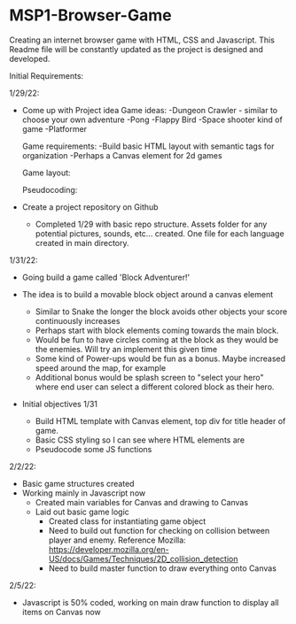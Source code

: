 # MSP1-Browser-Game
Creating an internet browser game with HTML, CSS and Javascript. This Readme file will be constantly updated as the project is designed and developed.

Initial Requirements:

1/29/22:
- Come up with Project idea
    Game ideas:
        -Dungeon Crawler - similar to choose your own adventure
        -Pong
        -Flappy Bird
        -Space shooter kind of game
        -Platformer
        

    Game requirements:
        -Build basic HTML layout with semantic tags for organization
        -Perhaps a Canvas element for 2d games

    Game layout:

    Pseudocoding:

- Create a project repository on Github 
    
    - Completed 1/29 with basic repo structure. Assets folder for any potential pictures, sounds, etc...  created. One file for each language created in main directory.

1/31/22:
- Going build a game called 'Block Adventurer!'
- The idea is to build a movable block object around a canvas element
    - Similar to Snake the longer the block avoids other objects your score continuously increases    
    - Perhaps start with block elements coming towards the main block.
    - Would be fun to have circles coming at the block as they would be the enemies. Will try an implement this given time
    - Some kind of Power-ups would be fun as a bonus. Maybe increased speed around the map, for example
    - Additional bonus would be splash screen to "select your hero" where end user can select a different colored block as their hero.

- Initial objectives 1/31
    - Build HTML template with Canvas element, top div for title header of game. 
    - Basic CSS styling so I can see where HTML elements are
    - Pseudocode some JS functions

2/2/22:
- Basic game structures created
- Working mainly in Javascript now
    - Created main variables for Canvas and drawing to Canvas
    - Laid out basic game logic
        - Created class for instantiating game object
        - Need to build out function for checking on collision between player and enemy. Reference Mozilla: https://developer.mozilla.org/en-US/docs/Games/Techniques/2D_collision_detection
        - Need to build master function to draw everything onto Canvas

2/5/22:
- Javascript is 50% coded, working on main draw function to display all items on Canvas now
